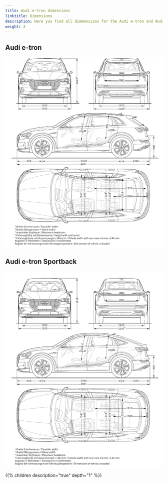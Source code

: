 ```yaml
---
title: Audi e-tron dimensions
linktitle: Dimensions
description: Here you find all dimmensions for the Audi e-tron and Audi e-tron sportback. Width, height, depth, +++
weight: 3
---
```


## Audi e-tron

![Dimensions](dimension.png "Dimensions e-tron")

## Audi e-tron Sportback

![Dimensions](dimensionsb.png "Dimensions e-tron Sportback")

{{% children description="true" depth="1" %}}
